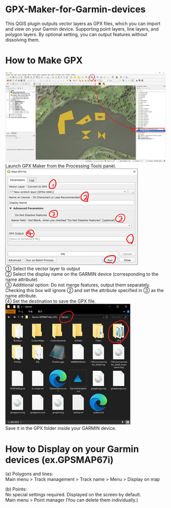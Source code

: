 # GPX-Maker-for-Garmin-devices
This QGIS plugin outputs vector layers as GPX files, which you can import and view on your Garmin device. Supporting point layers, line layers, and polygon layers. By optional setting, you can output features without dissolving them.<br>

# How to Make GPX
![画像名](./画像4.png)<br>
Launch GPX Maker from the Processing Tools panel.<br>
![画像名](./画像5.png)<br>
① Select the vector layer to output<br>
② Select the display name on the GARMIN device (corresponding to the name attribute)<br>
③ Additional option: Do not merge features, output them separately. Checking this box will ignore ② and set the attribute specified in ③ as the name attribute.<br>
④ Set the destination to save the GPX file.<br>
![画像名](./画像6.png)<br>
Save it in the GPX folder inside your GARMIN device.<br>

# How to Display on your Garmin devices (ex.GPSMAP67i)
(a) Polygons and lines:<br>
Main menu > Track management > Track name > Menu > Display on map<br>

(b) Points:<br>
No special settings required. Displayed on the screen by default.<br>
Main menu > Point manager (You can delete them individually.)
